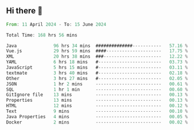 ## Hi there 👋
<!--START_SECTION:waka-->

```rust
From: 11 April 2024 - To: 15 June 2024

Total Time: 168 hrs 56 mins

Java              96 hrs 34 mins  ##############-----------   57.16 %
Vue.js            29 hrs 59 mins  ####---------------------   17.75 %
XML               20 hrs 38 mins  ###----------------------   12.22 %
YAML              6 hrs 18 mins   #------------------------   03.73 %
JavaScript        5 hrs 15 mins   #------------------------   03.11 %
textmate          3 hrs 40 mins   #------------------------   02.18 %
Other             3 hrs 27 mins   #------------------------   02.05 %
JSON              1 hr 2 mins     -------------------------   00.61 %
SQL               1 hr 1 min      -------------------------   00.60 %
GitIgnore file    13 mins         -------------------------   00.13 %
Properties        13 mins         -------------------------   00.13 %
HTML              12 mins         -------------------------   00.12 %
Text              9 mins          -------------------------   00.10 %
Java Properties   4 mins          -------------------------   00.05 %
Docker            2 mins          -------------------------   00.02 %
```

<!--END_SECTION:waka-->
<!--
**lianggeshanhetao/lianggeshanhetao** is a ✨ _special_ ✨ repository because its `README.md` (this file) appears on your GitHub profile.

Here are some ideas to get you started:

- 🔭 I’m currently working on ...
- 🌱 I’m currently learning ...
- 👯 I’m looking to collaborate on ...
- 🤔 I’m looking for help with ...
- 💬 Ask me about ...
- 📫 How to reach me: ...
- 😄 Pronouns: ...
- ⚡ Fun fact: ...
-->
